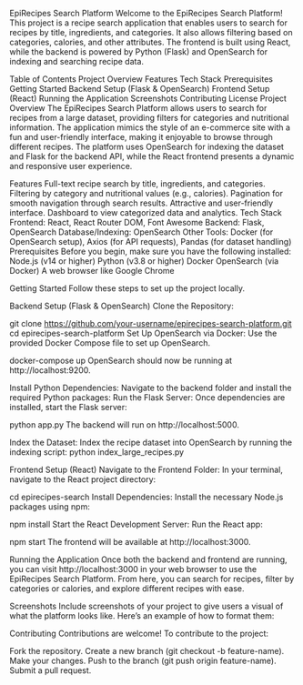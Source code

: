 EpiRecipes Search Platform
Welcome to the EpiRecipes Search Platform! This project is a recipe search application that enables users to search for recipes by title, ingredients, and categories. It also allows filtering based on categories, calories, and other attributes. The frontend is built using React, while the backend is powered by Python (Flask) and OpenSearch for indexing and searching recipe data.

Table of Contents
Project Overview
Features
Tech Stack
Prerequisites
Getting Started
Backend Setup (Flask & OpenSearch)
Frontend Setup (React)
Running the Application
Screenshots
Contributing
License
Project Overview
The EpiRecipes Search Platform allows users to search for recipes from a large dataset, providing filters for categories and nutritional information. The application mimics the style of an e-commerce site with a fun and user-friendly interface, making it enjoyable to browse through different recipes.
The platform uses OpenSearch for indexing the dataset and Flask for the backend API, while the React frontend presents a dynamic and responsive user experience.

Features
Full-text recipe search by title, ingredients, and categories.
Filtering by category and nutritional values (e.g., calories).
Pagination for smooth navigation through search results.
Attractive and user-friendly interface.
Dashboard to view categorized data and analytics.
Tech Stack
Frontend: React, React Router DOM, Font Awesome
Backend: Flask, OpenSearch
Database/Indexing: OpenSearch
Other Tools: Docker (for OpenSearch setup), Axios (for API requests), Pandas (for dataset handling)
Prerequisites
Before you begin, make sure you have the following installed:
Node.js (v14 or higher)
Python (v3.8 or higher)
Docker
OpenSearch (via Docker)
A web browser like Google Chrome

Getting Started
Follow these steps to set up the project locally.

Backend Setup (Flask & OpenSearch)
Clone the Repository:

git clone https://github.com/your-username/epirecipes-search-platform.git
cd epirecipes-search-platform
Set Up OpenSearch via Docker: Use the provided Docker Compose file to set up OpenSearch.


docker-compose up
OpenSearch should now be running at http://localhost:9200.

Install Python Dependencies: Navigate to the backend folder and install the required Python packages:
Run the Flask Server: Once dependencies are installed, start the Flask server:

python app.py
The backend will run on http://localhost:5000.

Index the Dataset: Index the recipe dataset into OpenSearch by running the indexing script:
python index_large_recipes.py

Frontend Setup (React)
Navigate to the Frontend Folder: In your terminal, navigate to the React project directory:


cd epirecipes-search
Install Dependencies: Install the necessary Node.js packages using npm:


npm install
Start the React Development Server: Run the React app:


npm start
The frontend will be available at http://localhost:3000.

Running the Application
Once both the backend and frontend are running, you can visit http://localhost:3000 in your web browser to use the EpiRecipes Search Platform. From here, you can search for recipes, filter by categories or calories, and explore different recipes with ease.

Screenshots
Include screenshots of your project to give users a visual of what the platform looks like. Here’s an example of how to format them:



Contributing
Contributions are welcome! To contribute to the project:

Fork the repository.
Create a new branch (git checkout -b feature-name).
Make your changes.
Push to the branch (git push origin feature-name).
Submit a pull request.
